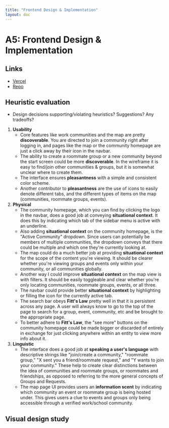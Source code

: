```yaml
---
title: "Frontend Design & Implementation"
layout: doc
---
```


# A5: Frontend Design & Implementation

## Links
- [Vercel](https://crash-frontend-seven.vercel.app/)
- [Repo](https://github.com/angelwhipple/crash-frontend)

## Heuristic evaluation
- Design decisions supporting/violating heuristics? Suggestions? Any tradeoffs?

1. **Usability**
   - Core features like work communities and the map are pretty **discoverable**. You are directed to join a community right after logging in, and pages like the map or the community homepage are just a click away by their icon in the navbar.
   - The ability to create a roommate group or a new community beyond the start screen could be more **discoverable**. In the wireframe it is easy to find/join other communities & groups, but it is somewhat unclear where to create them.
   - The interface ensures **pleasantness** with a simple and consistent color scheme. 
   - Another contributor to **pleasantness** are the use of icons to easily denote different tabs, and the different types of items on the map (communities, roommate groups, events).
2. **Physical**
   - The community homepage, which you can find by clicking the logo in the navbar, does a good job at conveying **situational context**. It does this by indicating which tab of the sidebar menu is active with an underline. 
   - Also adding **situational context** on the community homepage, is the "Active Community" dropdown. Since users can potentially be members of multiple communities, the dropdown conveys that there could be multiple and which one they're currently looking at.
   - The map could do a much better job at providing **situational context** for the scope of the content you're viewing. It should be clearer whether you're viewing groups and events only within your community, or all communities globally.
   - Another way I could improve **situational context** on the map view is with filters. It should be easily toggleable and clear whether you're only locating communities, roommate groups, events, or all three.
   - The navbar could provide better **situational context** by highlighting or filling the icon for the currently active tab.
   - The search bar obeys **Fitt's Law** pretty well in that it is persistent across any page. A user will always know to go to the top of the page to search for a group, event, community, etc and be brought to the appropriate page.
   - To better adhere to **Fitt's Law**, the "see more" buttons on the community homepage could be made bigger or discarded of entirely in exchange for just clicking anywhere within an entity to view more info about it.
3. **Linguistic**
   - The interface does a good job at **speaking a user's language** with descriptive strings like "join/create a community," "roommate group," "X sent you a friend/roommate request," and "Y wants to join your community." These help to create clear distinctions between the idea of communities and roommate groups, or roommates and friendships, as opposed to referring to the more general concepts of Groups and Requests.
   - The map page UI provides users an **information scent** by indicating which community an event or roommate group is being hosted under. This gives users a clue to events and groups only being accessible through a verified work/school community.

## Visual design study
